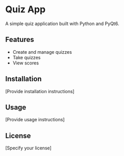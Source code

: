 # Quiz App

A simple quiz application built with Python and PyQt6.

## Features
- Create and manage quizzes
- Take quizzes
- View scores

## Installation
[Provide installation instructions]

## Usage
[Provide usage instructions]

## License
[Specify your license]